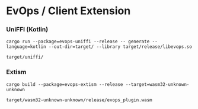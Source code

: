 # EvOps / Client Extension

### UniFFI (Kotlin)

```shell
cargo run --package=evops-uniffi --release -- generate --language=kotlin --out-dir=target/ --library target/release/libevops.so
```

`target/uniffi/`

### Extism

```shell
cargo build --package=evops-extism --release --target=wasm32-unknown-unknown
```

`target/wasm32-unknown-unknown/release/evops_plugin.wasm`
